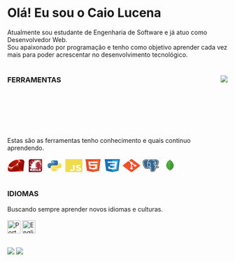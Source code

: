 # Olá! Eu sou o Caio Lucena

<div style="display: block">
    Atualmente sou estudante de Engenharia de Software e já atuo como Desenvolvedor Web.<br> Sou apaixonado por programação e tenho como objetivo aprender cada vez mais para poder acrescentar no desenvolvimento tecnológico.
  </p>

</div>

#
 <img align="right" height="140em" src="https://github-readme-stats.vercel.app/api/top-langs/?username=caiodelucena&layout=compact&langs_count=16&theme=dark"/>
 <p align="left">

### __FERRAMENTAS__
<div style="display: inline-block" >Estas são as ferramentas tenho conhecimento e quais continuo aprendendo.<br><br>
  <img align="center" alt="Caio-Ruby" height="30" width="40" src="https://raw.githubusercontent.com/devicons/devicon/master/icons/ruby/ruby-original.svg">
  <img align="center" alt="Caio-RoR" height="30" width="40" src="https://raw.githubusercontent.com/devicons/devicon/master/icons/rails/rails-original-wordmark.svg">
  <img align="center" alt="Caio-Python" height="30" width="40" src="https://raw.githubusercontent.com/devicons/devicon/master/icons/python/python-original.svg">
  <img align="center" alt="Caio-Js" height="30" width="40" src="https://raw.githubusercontent.com/devicons/devicon/master/icons/javascript/javascript-plain.svg">
  <img align="center" alt="Caio-HTML" height="30" width="40" src="https://raw.githubusercontent.com/devicons/devicon/master/icons/html5/html5-original.svg">
  <img align="center" alt="Caio-CSS" height="30" width="40" src="https://raw.githubusercontent.com/devicons/devicon/master/icons/css3/css3-original.svg">
  <img align="center" alt="Caio-Git" height="30" width="40" src="https://raw.githubusercontent.com/devicons/devicon/master/icons/git/git-original.svg">
  <img align="center" alt="Caio-Postg" height="30" width="40" src="https://raw.githubusercontent.com/devicons/devicon/master/icons/postgresql/postgresql-original.svg">
  <img align="center" alt="Caio-mongodb" height="30" width="40" src="https://raw.githubusercontent.com/devicons/devicon/master/icons/mongodb/mongodb-original.svg">
</div>
  
#

### __IDIOMAS__
</div>
<div style="display: inline-block">Buscando sempre aprender novos idiomas e culturas.<br><br>
<img src="https://img.icons8.com/color/48/000000/brazil-circular.png" height="30" width="30" title="Português"/>
<img src="https://img.icons8.com/color/48/000000/usa-circular.png" height="30" width="30" title="English"/>
</div>
  
##
 
<div> 

  <a href = "mailto: caiodelucena6@gmail.com"><img src="https://img.shields.io/badge/-Gmail-%23333?style=for-the-badge&logo=gmail&logoColor=white" target="_blank"></a>
  <a href="https://www.linkedin.com/in/caiodelucena/" target="_blank"><img src="https://img.shields.io/badge/-LinkedIn-%230077B5?style=for-the-badge&logo=linkedin&logoColor=white" target="_blank"></a> 
 
</div>
